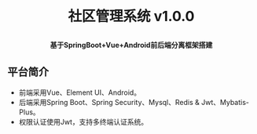 
<h1 align="center" style="margin: 30px 0 30px; font-weight: bold;">社区管理系统 v1.0.0</h1>
<h4 align="center">基于SpringBoot+Vue+Android前后端分离框架搭建</h4>

## 平台简介

* 前端采用Vue、Element UI、Android。
* 后端采用Spring Boot、Spring Security、Mysql、Redis & Jwt、Mybatis-Plus。
* 权限认证使用Jwt，支持多终端认证系统。

